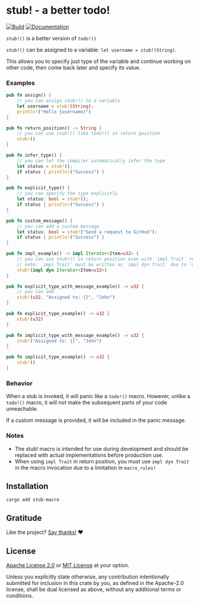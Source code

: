<!-- DO NOT EDIT -->
<!-- This file is automatically generated by README.ts. -->
<!-- Edit README.ts if you want to make changes. -->

# stub! - a better todo!

[![Build](https://github.com/DenisGorbachev/stub-macro/actions/workflows/ci.yml/badge.svg)](https://github.com/DenisGorbachev/stub-macro)
[![Documentation](https://docs.rs/stub-macro/badge.svg)](https://docs.rs/stub-macro)

`stub!()` is a better version of `todo!()`

`stub!()` can be assigned to a variable: `let username = stub!(String)`.

This allows you to specify just type of the variable and continue working on other code, then come back later and specify its value.

### Examples

```rust
pub fn assign() {
    // you can assign stub!() to a variable
    let username = stub!(String);
    println!("Hello {username}")
}

pub fn return_position() -> String {
    // you can use stub!() like todo!() in return position
    stub!()
}

pub fn infer_type() {
    // you can let the compiler automatically infer the type
    let status = stub!();
    if status { println!("Success") }
}

pub fn explicit_type() {
    // you can specify the type explicitly
    let status: bool = stub!();
    if status { println!("Success") }
}

pub fn custom_message() {
    // you can add a custom message
    let status: bool = stub!("Send a request to GitHub");
    if status { println!("Success") }
}

pub fn impl_example() -> impl Iterator<Item=u32> {
    // you can use stub!() in return position even with `impl Trait` return type
    // note: `impl Trait` must be written as `impl dyn Trait` due to `macro_rules!` limitation
    stub!(impl dyn Iterator<Item=u32>)
}

pub fn explicit_type_with_message_example() -> u32 {
    // you can add
    stub!(u32, "Assigned to: {}", "John")
}

pub fn explicit_type_example() -> u32 {
    stub!(u32)
}

pub fn implicit_type_with_message_example() -> u32 {
    stub!("Assigned to: {}", "John")
}

pub fn implicit_type_example() -> u32 {
    stub!()
}
```

### Behavior

When a stub is invoked, it will panic like a `todo!()` macro.
However, unlike a `todo!()` macro, it will not make the subsequent parts of your code unreachable.

If a custom message is provided, it will be included in the panic message.

### Notes

* The stub! macro is intended for use during development and should be
  replaced with actual implementations before production use.
* When using `impl Trait` in return position, you must use `impl dyn Trait` in the macro invocation due to a limitation in `macro_rules!`

## Installation

```shell
cargo add stub-macro
```

## Gratitude

Like the project? [Say thanks!](https://github.com/DenisGorbachev/stub-macro/discussions/new?category=gratitude) ❤️

## License

[Apache License 2.0](LICENSE-APACHE) or [MIT License](LICENSE-MIT) at your option.

Unless you explicitly state otherwise, any contribution intentionally submitted for inclusion in this crate by you, as defined in the Apache-2.0 license, shall be dual licensed as above, without any additional terms or conditions.
